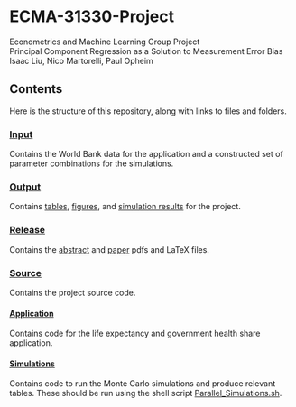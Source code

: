 # ECMA-31330-Project

Econometrics and Machine Learning Group Project  
Principal Component Regression as a Solution to Measurement Error Bias  
Isaac Liu, Nico Martorelli, Paul Opheim

## Contents

Here is the structure of this repository, along with links to files and folders.

### [Input](Input)

Contains the World Bank data for the application and a constructed set of parameter combinations for the simulations.

### [Output](Output)

Contains [tables](Output/Tables), [figures](Output/Figures), and [simulation results](Output/Sim_Results) for the project.

### [Release](Release)

Contains the [abstract](Release/Abstract.pdf) and [paper](Release/PCR_and_Measurement_Error.pdf) pdfs and LaTeX files.

### [Source](Source)

Contains the project source code.

#### [Application](Source/Application)

Contains code for the life expectancy and government health share application.

#### [Simulations](Source/Simulations)

Contains code to run the Monte Carlo simulations and produce relevant tables. These should be run using the shell script [Parallel_Simulations.sh](Source/Simulations/Parallel_Simulations.sh).
